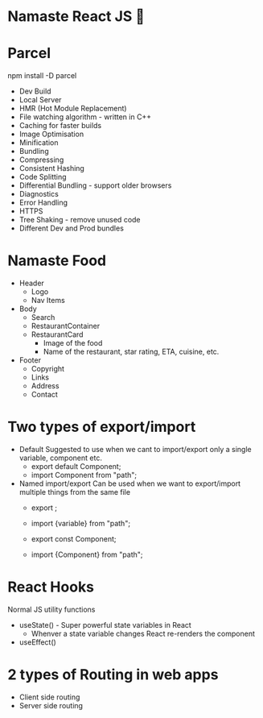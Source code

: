 # Namaste React JS 🚀

# Parcel
npm install -D parcel
- Dev Build
- Local Server
- HMR (Hot Module Replacement)
- File watching algorithm - written in C++
- Caching for faster builds
- Image Optimisation
- Minification
- Bundling
- Compressing
- Consistent Hashing
- Code Splitting
- Differential Bundling - support older browsers
- Diagnostics
- Error Handling
- HTTPS
- Tree Shaking - remove unused code
- Different Dev and Prod bundles

# Namaste Food

* Header
    - Logo
    - Nav Items
* Body
    - Search
    - RestaurantContainer
    - RestaurantCard
        - Image of the food
        - Name of the restaurant, star rating, ETA, cuisine, etc.
* Footer
    - Copyright
    - Links
    - Address
    - Contact

# Two types of export/import
- Default
    Suggested to use when we cant to import/export only a single variable, component etc.
    - export default Component;
    - import Component from "path";
- Named import/export
    Can be used when we want to export/import multiple things from the same file
    - export <variable>;
    - import {variable} from "path";

    - export const Component;
    - import {Component} from "path";


# React Hooks
Normal JS utility functions
- useState() - Super powerful state variables in React
    * Whenver a state variable changes React re-renders the component
- useEffect()

# 2 types of Routing in web apps
- Client side routing
- Server side routing





